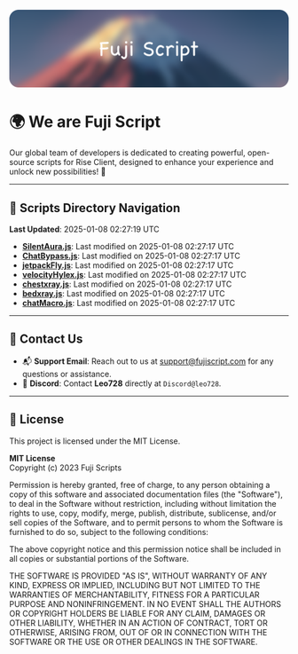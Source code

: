 ![Banner](.github/b.webp)

# 🌍 **We are Fuji Script**

Our global team of developers is dedicated to creating powerful, open-source scripts for Rise Client, designed to enhance your experience and unlock new possibilities! 🌟

---
<!-- SCRIPTS_NAVIGATION_START -->
## 📂 **Scripts Directory Navigation**

**Last Updated**: 2025-01-08 02:27:19 UTC

- **[SilentAura.js](scripts/SilentAura.js)**: Last modified on 2025-01-08 02:27:17 UTC
- **[ChatBypass.js](scripts/ChatBypass.js)**: Last modified on 2025-01-08 02:27:17 UTC
- **[jetpackFly.js](scripts/jetpackFly.js)**: Last modified on 2025-01-08 02:27:17 UTC
- **[velocityHylex.js](scripts/velocityHylex.js)**: Last modified on 2025-01-08 02:27:17 UTC
- **[chestxray.js](scripts/chestxray.js)**: Last modified on 2025-01-08 02:27:17 UTC
- **[bedxray.js](scripts/bedxray.js)**: Last modified on 2025-01-08 02:27:17 UTC
- **[chatMacro.js](scripts/chatMacro.js)**: Last modified on 2025-01-08 02:27:17 UTC

<!-- SCRIPTS_NAVIGATION_END -->

---

## 💬 **Contact Us**  
- 📬 **Support Email**: Reach out to us at [support@fujiscript.com](mailto:support@fujiscript.com) for any questions or assistance.  
- 💬 **Discord**: Contact **Leo728** directly at `Discord@leo728`.

---

## 📜 **License**

This project is licensed under the MIT License.  

**MIT License**  
Copyright (c) 2023 Fuji Scripts  

Permission is hereby granted, free of charge, to any person obtaining a copy of this software and associated documentation files (the "Software"), to deal in the Software without restriction, including without limitation the rights to use, copy, modify, merge, publish, distribute, sublicense, and/or sell copies of the Software, and to permit persons to whom the Software is furnished to do so, subject to the following conditions:  

The above copyright notice and this permission notice shall be included in all copies or substantial portions of the Software.  

THE SOFTWARE IS PROVIDED "AS IS", WITHOUT WARRANTY OF ANY KIND, EXPRESS OR IMPLIED, INCLUDING BUT NOT LIMITED TO THE WARRANTIES OF MERCHANTABILITY, FITNESS FOR A PARTICULAR PURPOSE AND NONINFRINGEMENT. IN NO EVENT SHALL THE AUTHORS OR COPYRIGHT HOLDERS BE LIABLE FOR ANY CLAIM, DAMAGES OR OTHER LIABILITY, WHETHER IN AN ACTION OF CONTRACT, TORT OR OTHERWISE, ARISING FROM, OUT OF OR IN CONNECTION WITH THE SOFTWARE OR THE USE OR OTHER DEALINGS IN THE SOFTWARE.  

